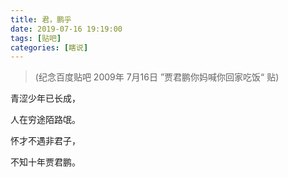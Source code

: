 ```yaml
---
title: 君，鹏乎
date: 2019-07-16 19:19:00
tags: [贴吧]
categories: [瞎说]
---
```


> (纪念百度贴吧 2009年 7月16日 ”贾君鹏你妈喊你回家吃饭“ 贴)

青涩少年已长成，

人在穷途陌路氓。

怀才不遇非君子，

不知十年贾君鹏。

